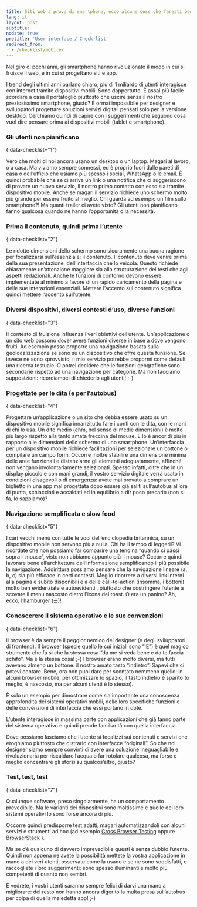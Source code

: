```yaml
---
title: Siti web a prova di smartphone, ecco alcune cose che faresti bene a non dimenticare
lang: it
layout: post
subtitle:
nodate: true
pretitle: 'User interface / Check-list'
redirect_from:
  - /checklist/mobile/
---
```



Nel giro di pochi anni, gli smartphone hanno rivoluzionato il modo in cui si fruisce il web, e in cui si progettano siti e app.

I trend degli ultimi anni parlano chiaro, più di 1 miliardo di utenti interagisce con internet tramite dispositivi mobili. Sono dappertutto. È assai più facile scordare a casa il portafoglio piuttosto che uscire senza il nostro preziosissimo smartphone, giusto? È ormai impossibile per designer e sviluppatori progettare soluzioni servizi digitali pensati solo per la versione desktop. Cerchiamo quindi di capire con i suggerimenti che seguono cosa vuol dire pensare prima ai dispositivi mobili (tablet e smartphone).

### Gli utenti non pianificano
{:data-checklist="1"}

Vero che molti di noi ancora usano un desktop o un laptop. Magari al lavoro, o a casa. Ma viviamo sempre connessi, ed è proprio fuori dalle pareti di casa o dell’ufficio che usiamo più spesso i social, WhatsApp o le email. È quindi probabile che se ci arriva un link o una notifica che ci suggeriscono di provare un nuovo servizio, il nostro primo contatto con esso sia tramite dispositivo mobile. Anche se magari il servizio richiede uno schermo molto più grande per essere fruito al meglio. Chi guarda ad esempio un film sullo smartphone?! Ma quanti trailer ci avete visto? Gli utenti non pianificano, fanno qualcosa quando ne hanno l’opportunità o la necessità.

### Prima il contenuto, quindi prima l’utente
{:data-checklist="2"}

Le ridotte dimensioni dello schermo sono sicuramente una buona ragione per focalizzarsi sull’essenziale: il contenuto.
Il contenuto deve venire prima della sua presentazione, dell’interfaccia che lo veicola.
Questo richiede chiaramente un’attenzione maggiore sia alla strutturazione dei testi che agli aspetti redazionali.
Anche le funzioni di contorno devono essere implementate al minimo a favore di un rapido caricamento della pagina e delle sue interazioni essenziali.
Mettere l’accento sul contenuto significa quindi mettere l’accento sull’utente.

### Diversi dispositivi, diversi contesti d’uso, diverse funzioni
{:data-checklist="3"}

Il contesto di fruizione influenza i veri obiettivi dell’utente. Un’applicazione o un sito web possono dover avere funzioni diverse in base a dove vengono fruiti. Ad esempio posso proporre una navigazione basata sulla geolocalizzazione se sono su un dispositivo che offre questa funzione. Se invece ne sono sprovvisto, il mio servizio potrebbe propormi come default una ricerca testuale.  O potrei decidere che le funzioni geografiche sono secondarie rispetto ad una navigazione per categorie.
Ma non facciamo supposizioni: ricordiamoci di chiederlo agli utenti! ;-)

### Progettate per le dita (e per l’autobus)
{:data-checklist="4"}

Progettare un’applicazione o un sito che debba essere usato su un dispositivo mobile significa innanzitutto fare i conti con le dita, con le mani di chi lo usa. Un dito medio (ehm, nel senso di medie dimensioni) è molto più largo rispetto alla tanto amata freccina del mouse. E lo è ancor di più in rapporto alle dimensioni dello schermo di uno smartphone.
Un’interfaccia per un dispositivo mobile richiede facilitazioni per selezionare un bottone o compilare un campo form. Occorre inoltre stabilire una dimensione minima delle aree funzionali e distanziarne gli elementi adeguatamente, affinché non vengano involontariamente selezionati. Spesso infatti, oltre che in un display piccolo e con mani grandi, il vostro servizio digitale verrà usato in condizioni disagevoli o di emergenza: avete mai provato a comprare un biglietto in una app mal progettata dopo essere già saliti sull’autobus all’ora di punta, schiacciati e accaldati ed in equilibrio a dir poco precario (non si fa, lo sappiamo)?


### Navigazione semplificata e slow food
{:data-checklist="5"}

I cari vecchi menù con tutte le voci dell’enciclopedia britannica, su un dispositivo mobile non servono più a nulla. Chi ha il tempo di leggerli? Vi ricordate che non possiamo far comparire una tendina “quando ci passi sopra il mouse”, visto non abbiamo appunto più il mouse?
Occorre quindi lavorare bene all’architettura dell’informazione semplificando il più possibile la navigazione. Addirittura possiamo pensare che la navigazione lineare (a, b, c)  sia più efficace in certi contesti. Meglio ricorrere a diversi link interni alla pagina e subito disponibili e a delle call-to-action (insomma, i bottoni) molto ben evidenziate e autoevidenti , piuttosto che costringere l’utente a scovare il menu nascosto dietro l’icona del toast. O era un panino? Ah, ecco, l’[hamburger](https://en.wikipedia.org/wiki/Hamburger_button) (☰)!

### Conoscerere il sistema operativo e le sue convenzioni
{:data-checklist="6"}

Il browser è da sempre il peggior nemico dei designer (e degli sviluppatori di frontend). Il browser (specie quello le cui iniziali sono “IE”) è quel magico strumento che fa sì che la stessa cosa “da me si veda bene e da te faccia schifo”. Ma è la stessa cosa! ;-)
I browser erano molto diversi, ma tutti avevano almeno un bottone: il nostro amato tasto “indietro”. Sapevi che ci potevi contare.
Bene, ora non puoi dare per scontato nemmeno quello: in alcuni browser mobile, per ottimizzare lo spazio, il tasto indietro è sparito (o meglio, è nascosto, ma per alcuni utenti è lo stesso).

È solo un esempio per dimostrare come sia importante una conoscenza approfondita dei sistemi operativi mobili, delle loro specifiche funzioni e delle convenzioni di interfaccia che essi portano in dote.

L’utente interagisce in massima parte con applicazioni che già fanno parte del sistema operativo e quindi prende familiarità con quella interfaccia.

Dove possiamo lasciamo che l’utente si focalizzi sui contenuti e servizi che eroghiamo piuttosto che distrarlo con interfacce “originali”.
So che noi designer siamo sempre convinti di avere una soluzione ineguagliabile e rivoluzionaria per riscaldare l’acqua o far rotolare qualcosa, ma forse è meglio concentrare gli sforzi su qualcos’altro, giusto?

### Test, test, test
{:data-checklist="7"}

Qualunque software, preso singolarmente, ha un comportamento prevedibile. Ma le varianti dei dispositivi sono moltissime e quelle dei loro sistemi operativi lo sono forse ancora di più.

Occorre quindi predisporre test adatti, magari automatizzandoli con alcuni servizi e strumenti ad hoc (ad esempio [Cross Browser Testing](https://crossbrowsertesting.com/) oppure [BrowserStack](https://www.browserstack.com) ).

Ma se c’è qualcuno di davvero imprevedibile questi è senza dubbio l’utente. Quindi non appena ne avete la possibilità mettete la vostra applicazione in mano a dei veri utenti, osservate come la usano e se ne sono soddisfatti, e raccogliete i loro suggerimenti: sono spesso illuminanti e molto più competenti di quanto non sembri.

E vedrete, i vostri utenti saranno sempre felici di darvi una mano a migliorare: del resto non hanno ancora digerito la multa presa sull’autobus per colpa di quella maledetta app! ;-)
